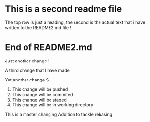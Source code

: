 # This is a second readme file 
The top row is just a heading, the second is the actual text
that i have written to the README2.md file !
# End of README2.md

Just another change !!

A third change that I have made

Yet another change S

1. This change will be pushed
2. This change will be commited 
3. This change will be staged
4. This change will be in working directory

This is a master changing
Addition to tackle rebasing